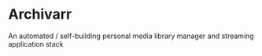 # Archivarr
 An automated / self-building personal media library manager and streaming application stack
